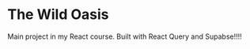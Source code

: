 # The Wild Oasis

Main project in my React course. Built with React Query and Supabse!!!!

<!-- # React + Vite

This template provides a minimal setup to get React working in Vite with HMR and some ESLint rules.

Currently, two official plugins are available:

 - [@vitejs/plugin-react](https://github.com/vitejs/vite-plugin-react/blob/main/packages/plugin-react/README.md) uses [Babel](https://babeljs.io/) for Fast Refresh
- [@vitejs/plugin-react-swc](https://github.com/vitejs/vite-plugin-react-swc) uses [SWC](https://swc.rs/) for Fast Refresh -->
